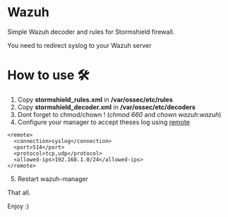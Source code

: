 # Wazuh
Simple Wazuh decoder and rules for Stormshield firewall.

You need to redirect syslog to your Wazuh server

# How to use 🛠️
1) Copy **stormshield_rules.xml** in **/var/ossec/etc/rules**
2) Copy **stormshield_decoder.xml** in **/var/ossec/etc/decoders**
3) Dont forget to chmod/chown ! (*chmod 660* and *chown wazuh:wazuh*)
4) Configure your manager to accept theses log using [remote](https://documentation.wazuh.com/current/user-manual/reference/ossec-conf/remote.html) 
```
<remote>
  <connection>syslog</connection>
  <port>514</port>
  <protocol>tcp,udp</protocol>
  <allowed-ips>192.168.1.0/24</allowed-ips>
</remote>
```
5) Restart wazuh-manager

That all.

Enjoy :)
